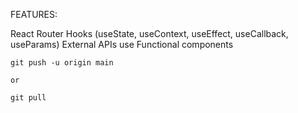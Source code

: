 FEATURES:

React Router
Hooks (useState, useContext, useEffect, useCallback, useParams)
External APIs use
Functional components


```
git push -u origin main

or 

git pull 
